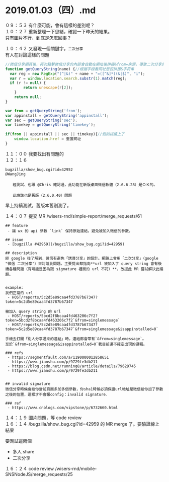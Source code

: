 # 2019.01.03（四）.md

０９：５３ 有什麼可能，會有這樣的差別呢？  
１０：２７ 重新整理一下思緒，確認一下昨天的結果。  
只有圖片不行，到底是怎麼回事？  

１０：４２ 又發現一個關鍵字，`二次分享`  
有人在討論這樣的問題  
```js
//微信分享網頁後，再次點擊微信分享的內部會自動在網址後拼接&from=來源，導致二次分享的圖案文案失效，解決辦法:
function getQueryString(name) {//根据字段看网址是否拼接&字符串
  var reg = new RegExp("(^|&)" + name + "=([^&]*)(&|$)", "i");
  var r = window.location.search.substr(1).match(reg);
  if (r != null) {
		return unescape(r[2]);
	}
	return null;
}

var from = getQueryString('from');
var appinstall = getQueryString('appinstall');
var sec = getQueryString('sec');
var timekey = getQueryString('timekey');
      
if(from || appinstall || sec || timekey){//假如拼接上了
	window.location.href = 重置网址
}
```

１１：００ 我要找出有問題的  
１２：１６  
```
bugzilla/show_bug.cgi?id=42952
@WangJing
　　
　　經測試、也跟 @Chris 確認過，此功能在新版桌面微信軟體（2.6.6.28）是ＯＫ的。
　　
　　此應該也是舊版（2.6.0.40）問題
```

早上持續測試，舊版本舊別測了。  

１４：０７ 提交 MR /wisers-rnd/simple-report/merge_requests/61  
```
## feature
 - 讓 wx 的 api 參數 `link` 保持原始連結，避免被加入微信的參數。

## issue
 - [bugzilla #42959](/bugzilla/show_bug.cgi?id=42959)

## description
經 google 後了解到，微信有避免「誘導分享」的設計。網路上會用「二次分享」（google "微信 二次分享"）來討論此問題。主要提出都指向**url 被加入了 query string 會有後續各種問題（有可能是因為跟 signature 裡面的 url 不符）**，故提此 MR 嘗試解決此議題。


example:
我們正常的 url
 - HOST/reports/5c2d5e89caa4fd3787b67347?token=5c2d5e89caa4fd3787b67347

被加入 query string 的 url
 - HOST/reports/5bcd2f8bcaa4fd463206c7f2?token=5bcd2f8bcaa4fd463206c7f2`&from=singlemessage`
 - HOST/reports/5c2d5e89caa4fd3787b67347?token=5c2d5e89caa4fd3787b67347`&from=singlemessage&isappinstalled=0`

手機去打開「別人分享過來的連結」時，連結都會帶有`&from=singlemessage`。  
至於`&from=singlemessage&isappinstalled=0`我目前還不確定出現的邏輯。

### refs
 - https://segmentfault.com/a/1190000012858651
 - https://www.jianshu.com/p/9729fe3db211
 - https://blog.csdn.net/running8/article/details/79629745
 - https://www.jianshu.com/p/9729fe3db211


## invalid signature
微信分享時候會給你當前頁面多加多個參數，你sha1時候必須保證url地址是微信給你加了參數之後的位置，這樣才不會報config：invalid signature.

### ref
 - https://www.cnblogs.com/vipstone/p/6732660.html
```

１４：１９ 圖片問題，等 code review  
１６：１４ /bugzilla/show_bug.cgi?id=42959 的 MR merge 了。要驗證線上結果  

要測試這兩個  
 - 多人 share
 - 二次分享

１６：２４ code review
/wisers-rnd/mobile-SNSNodeJS/merge_requests/25
